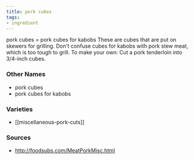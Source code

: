 ```yaml
---
title: pork cubes
tags:
- ingredient
---
```

pork cubes = pork cubes for kabobs These are cubes that are put on skewers for grilling. Don't confuse cubes for kabobs with pork stew meat, which is too tough to grill. To make your own: Cut a pork tenderloin into 3/4-inch cubes.

### Other Names

* pork cubes
* pork cubes for kabobs

### Varieties

* [[miscellaneous-pork-cuts]]

### Sources
* http://foodsubs.com/MeatPorkMisc.html
